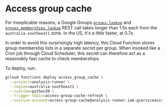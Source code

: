 # Access group cache

For inexplicable reasons, a Google Groups [`groups.lookup`](https://cloud.google.com/identity/docs/reference/rest/v1beta1/groups/lookup) and [`groups.memberships.lookup`](https://cloud.google.com/identity/docs/reference/rest/v1beta1/groups.memberships/lookup) REST call takes longer than 1.5s each from the `australia-southeast1` zone. In the US, it's a little faster, at 0.7s.

In order to avoid this surprisingly high latency, this Cloud Function stores group membership lists in a separate secret per group. When invoked like a Cron job through Cloud Scheduler, this secret can therefore act as a reasonably fast cache to check memberships.

To deploy, run:

```bash
gcloud functions deploy access_group_cache \
  --project=analysis-runner \
  --region=australia-southeast1 \
  --runtime=python39 \
  --trigger-topic=access-group-cache-refresh \
  --service-account=access-group-cache@analysis-runner.iam.gserviceaccount.com
```
